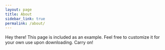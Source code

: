 ```yaml
---
layout: page
title: About
sidebar_link: true
permalink: /about/
---
```


Hey there! This page is included as an example. Feel free to customize it for your own use upon downloading. Carry on!


